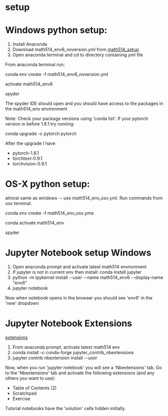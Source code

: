 # **setup**

# **Windows python setup:**
1. Install Anaconda
2. Download math514_env6_noversion.yml from [math514_setup](https://github.com/gu-math514/setup)
3. Open anaconda terminal and cd to directory containing yml file

From anaconda terminal run:

conda env create -f math514_env6_noversion.yml

activate math514_env6

spyder

The spyder IDE should open and you should have access to the packages in the math514_env environment

Note: 
Check your package versions using 'conda list'. If your pytorch version is before 1.8.1 try running:

conda upgrade -c pytorch pytorch

After the upgrade I have
- pytorch-1.8.1
- torchtext-0.9.1
- torchvision-0.9.1


# **OS-X python setup:**

almost same as windows -- use math514_env_osx.yml. Run commands from osx terminal.

conda env create -f math514_env_osx.yma

conda activate math514_env

spyder

# **Jupyter Notebook setup Windows**

1. Open anaconda prompt and activate latest math514 environment
2. If jupyter is not in current env then install: conda install jupyter
3. python -m ipykernel install --user --name math514_env6 --display-name "env6"
4. jupyter notebook

Now when notebook opens in the browser you should see 'env6' in the 'new' dropdown

# **Jupyter Notebook Extensions**

[extensions](https://github.com/ipython-contrib/jupyter_contrib_nbextensions)

1. From anaconda prompt, activate latest math514 env
2. conda install -c conda-forge jupyter_contrib_nbextensions
3. jupyter contrib nbextension install --user

Now, when you run 'jupyter notebook' you will see a 'Nbextensions' tab. 
Go to the 'Nbextensions' tab and activate the following extensions (and any others you want to use):

- Table of Contents (2)
- Scratchpad
- Exercise

Tutorial notebooks have the 'solution' cells hidden initially.



